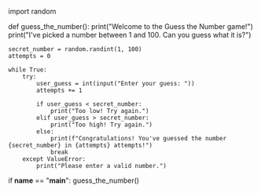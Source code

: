 
import random

def guess_the_number():
    print("Welcome to the Guess the Number game!")
    print("I've picked a number between 1 and 100. Can you guess what it is?")
    
    secret_number = random.randint(1, 100)
    attempts = 0
    
    while True:
        try:
            user_guess = int(input("Enter your guess: "))
            attempts += 1
            
            if user_guess < secret_number:
                print("Too low! Try again.")
            elif user_guess > secret_number:
                print("Too high! Try again.")
            else:
                print(f"Congratulations! You've guessed the number {secret_number} in {attempts} attempts!")
                break
        except ValueError:
            print("Please enter a valid number.")

if __name__ == "__main__":
    guess_the_number()


